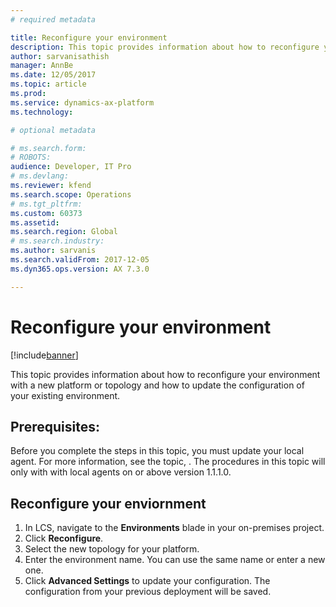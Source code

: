 ```yaml
---
# required metadata

title: Reconfigure your environment
description: This topic provides information about how to reconfigure your environment. 
author: sarvanisathish
manager: AnnBe
ms.date: 12/05/2017
ms.topic: article
ms.prod: 
ms.service: dynamics-ax-platform
ms.technology: 

# optional metadata

# ms.search.form: 
# ROBOTS: 
audience: Developer, IT Pro
# ms.devlang: 
ms.reviewer: kfend
ms.search.scope: Operations
# ms.tgt_pltfrm: 
ms.custom: 60373
ms.assetid: 
ms.search.region: Global
# ms.search.industry: 
ms.author: sarvanis
ms.search.validFrom: 2017-12-05
ms.dyn365.ops.version: AX 7.3.0

---
```

# Reconfigure your environment

[!include[banner](../includes/banner.md)]


This topic provides information about how to reconfigure your environment with a new platform or topology and how to update the configuration of your existing environment.  


## Prerequisites: 
Before you complete the steps in this topic, you must update your local agent. For more information, see the topic, . The procedures in this topic will only with with local agents on or above version 1.1.1.0. 


 
## Reconfigure your enviornment

1. In LCS, navigate to the **Environments** blade in your on-premises project. 
2. Click **Reconfigure**.
3. Select the new topology for your platform. 
4. Enter the environment name. You can use the same name or enter a new one. 
5. Click **Advanced Settings** to update your configuration. The configuration from your previous deployment will be saved. 



